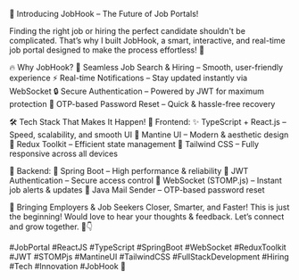 🚀 Introducing JobHook – The Future of Job Portals!

Finding the right job or hiring the perfect candidate shouldn't be complicated. That’s why I built JobHook, a smart, interactive, and real-time job portal designed to make the process effortless! 🎯

🔥 Why JobHook?
💼 Seamless Job Search & Hiring – Smooth, user-friendly experience
⚡ Real-time Notifications – Stay updated instantly via WebSocket
🔒 Secure Authentication – Powered by JWT for maximum protection
📩 OTP-based Password Reset – Quick & hassle-free recovery

🛠 Tech Stack That Makes It Happen!
🔹 Frontend:
✨ TypeScript + React.js – Speed, scalability, and smooth UI
🎨 Mantine UI – Modern & aesthetic design
🔄 Redux Toolkit – Efficient state management
📱 Tailwind CSS – Fully responsive across all devices

🔹 Backend:
🚀 Spring Boot – High performance & reliability
🔐 JWT Authentication – Secure access control
🔔 WebSocket (STOMP.js) – Instant job alerts & updates
📧 Java Mail Sender – OTP-based password reset

🌟 Bringing Employers & Job Seekers Closer, Smarter, and Faster!
This is just the beginning! Would love to hear your thoughts & feedback. Let’s connect and grow together. 💬👇

#JobPortal #ReactJS #TypeScript #SpringBoot #WebSocket #ReduxToolkit #JWT #STOMPjs #MantineUI #TailwindCSS #FullStackDevelopment #Hiring #Tech #Innovation #JobHook 🚀
